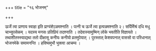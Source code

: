 +++
title = "१६ भोजनम्"

+++

ऊर्जे त्वा प्राणाय स्वाहा इति प्राग्वंशेऽन्नमश्नाति । पत्नी च ऊर्जे त्वा इत्यन्नमश्नाति २। सर्पिर्मिश्रं दधि मधु चाभ्युपसेकम् । यदस्य मनसः प्रतिप्रियं तदश्नाति । तदेवास्यामुष्मिन् लोके भवतीति विज्ञायते । तथाशीतस्स्याद्यथा ततो दीक्षासु कनीयः कनीयो व्रतमुपेयात् । पुरस्तात् केशवपनात् वाससो वा परिधानात् भोजनमेके समामनन्ति । हविष्यमुभौ भुक्त्वा आचम्य ।
